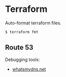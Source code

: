 # Terraform

Auto-format terraform files.

```sh
$ terraform fmt
```

## Route 53

Debugging tools:
- [whatsmydns.net](https://www.whatsmydns.net)